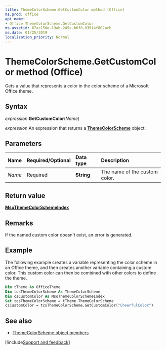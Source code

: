 ```yaml
---
title: ThemeColorScheme.GetCustomColor method (Office)
ms.prod: office
api_name:
- Office.ThemeColorScheme.GetCustomColor
ms.assetid: 67ac156e-19ab-245e-b6f8-03514f802acb
ms.date: 01/25/2019
localization_priority: Normal
---
```



# ThemeColorScheme.GetCustomColor method (Office)

Gets a value that represents a color in the color scheme of a Microsoft Office theme. 


## Syntax

_expression_.**GetCustomColor**(_Name_)

_expression_ An expression that returns a **[ThemeColorScheme](Office.ThemeColorScheme.md)** object.


## Parameters

|Name|Required/Optional|Data type|Description|
|:-----|:-----|:-----|:-----|
| _Name_|Required|**String**|The name of the custom color.|

## Return value

**[MsoThemeColorSchemeIndex](office.msothemecolorschemeindex.md)**


## Remarks

If the named custom color doesn't exist, an error is generated.


## Example

The following example creates a variable representing the color scheme in an Office theme, and then creates another variable containing a custom color. This custom color can then be combined with other colors to define the theme.


```vb
Dim tTheme As OfficeTheme 
Dim tcsThemeColorScheme As ThemeColorScheme 
Dim csCustomColor As MsoThemeColorSchemeIndex 
Set tcsThemeColorScheme = tTheme.ThemeColorScheme 
csCustomColor = tcsThemeColorScheme.GetCustomColor("CheerfulColor") 

```


## See also

- [ThemeColorScheme object members](overview/Library-Reference/themecolorscheme-members-office.md)



[!include[Support and feedback](~/includes/feedback-boilerplate.md)]